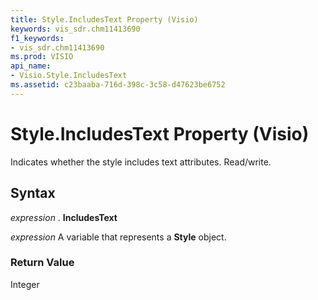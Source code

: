 ```yaml
---
title: Style.IncludesText Property (Visio)
keywords: vis_sdr.chm11413690
f1_keywords:
- vis_sdr.chm11413690
ms.prod: VISIO
api_name:
- Visio.Style.IncludesText
ms.assetid: c23baaba-716d-398c-3c58-d47623be6752
---
```



# Style.IncludesText Property (Visio)

Indicates whether the style includes text attributes. Read/write.


## Syntax

 _expression_ . **IncludesText**

 _expression_ A variable that represents a **Style** object.


### Return Value

Integer


